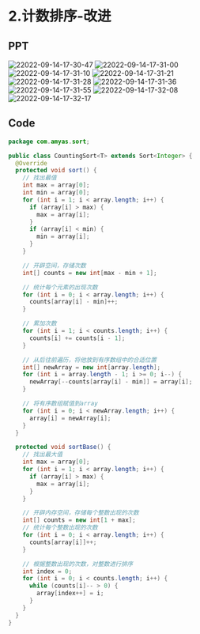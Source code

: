 # 2.计数排序-改进

## PPT

<img src="https://raw.githubusercontent.com/Amyas/picgo-bed/master/amyas.github.io/22022-09-14-17-30-47.png" alt="22022-09-14-17-30-47" width="" height="" />

<img src="https://raw.githubusercontent.com/Amyas/picgo-bed/master/amyas.github.io/22022-09-14-17-31-00.png" alt="22022-09-14-17-31-00" width="" height="" />

<img src="https://raw.githubusercontent.com/Amyas/picgo-bed/master/amyas.github.io/22022-09-14-17-31-10.png" alt="22022-09-14-17-31-10" width="" height="" />

<img src="https://raw.githubusercontent.com/Amyas/picgo-bed/master/amyas.github.io/22022-09-14-17-31-21.png" alt="22022-09-14-17-31-21" width="" height="" />

<img src="https://raw.githubusercontent.com/Amyas/picgo-bed/master/amyas.github.io/22022-09-14-17-31-28.png" alt="22022-09-14-17-31-28" width="" height="" />

<img src="https://raw.githubusercontent.com/Amyas/picgo-bed/master/amyas.github.io/22022-09-14-17-31-36.png" alt="22022-09-14-17-31-36" width="" height="" />

<img src="https://raw.githubusercontent.com/Amyas/picgo-bed/master/amyas.github.io/22022-09-14-17-31-55.png" alt="22022-09-14-17-31-55" width="" height="" />

<img src="https://raw.githubusercontent.com/Amyas/picgo-bed/master/amyas.github.io/22022-09-14-17-32-08.png" alt="22022-09-14-17-32-08" width="" height="" />

<img src="https://raw.githubusercontent.com/Amyas/picgo-bed/master/amyas.github.io/22022-09-14-17-32-17.png" alt="22022-09-14-17-32-17" width="" height="" />

## Code

```java
package com.amyas.sort;

public class CountingSort<T> extends Sort<Integer> {
  @Override
  protected void sort() {
    // 找出最值
    int max = array[0];
    int min = array[0];
    for (int i = 1; i < array.length; i++) {
      if (array[i] > max) {
        max = array[i];
      }
      if (array[i] < min) {
        min = array[i];
      }
    }

    // 开辟空间，存储次数
    int[] counts = new int[max - min + 1];

    // 统计每个元素的出现次数
    for (int i = 0; i < array.length; i++) {
      counts[array[i] - min]++;
    }

    // 累加次数
    for (int i = 1; i < counts.length; i++) {
      counts[i] += counts[i - 1];
    }

    // 从后往前遍历，将他放到有序数组中的合适位置
    int[] newArray = new int[array.length];
    for (int i = array.length - 1; i >= 0; i--) {
      newArray[--counts[array[i] - min]] = array[i];
    }

    // 将有序数组赋值到array
    for (int i = 0; i < newArray.length; i++) {
      array[i] = newArray[i];
    }
  }

  protected void sortBase() {
    // 找出最大值
    int max = array[0];
    for (int i = 1; i < array.length; i++) {
      if (array[i] > max) {
        max = array[i];
      }
    }

    // 开辟内存空间，存储每个整数出现的次数
    int[] counts = new int[1 + max];
    // 统计每个整数出现的次数
    for (int i = 0; i < array.length; i++) {
      counts[array[i]]++;
    }

    // 根据整数出现的次数，对整数进行排序
    int index = 0;
    for (int i = 0; i < counts.length; i++) {
      while (counts[i]-- > 0) {
        array[index++] = i;
      }
    }
  }
}
```
